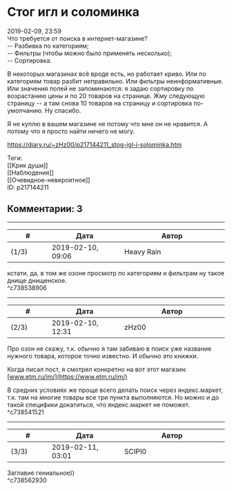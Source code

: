 Стог игл и соломинка
====================

  
2019-02-09, 23:59  
 Что требуется от поиска в интернет-магазине?   
 -- Разбивка по категориям;   
 -- Фильтры (чтобы можно было применять несколько);   
 -- Сортировка.   
   
 В некоторых магазинах всё вроде есть, но работает криво. Или по категориям товар разбит неправильно. Или фильтры неинформативные. Или значения полей не запоминаются: я задаю сортировку по возрастанию цены и по 20 товаров на странице. Жму следующую страницу -- а там снова 10 товаров на страницу и сортировка по-умолчанию. Ну спасибо.   
   
 Я не куплю в вашем магазине не потому что мне он не нравится. А потому что я просто найти ничего не могу.   
  
<https://diary.ru/~zHz00/p217144211_stog-igl-i-solominka.htm>  
  
Теги:  
[[Крик души]]  
[[Наблюдения]]  
[[Очевидное-невероятное]]  
ID: p217144211  


Комментарии: 3
--------------

  


---



|         #         |              Дата              |                     Автор                     |           ID           |
| --- | --- | --- | --- |
| (1/3) | 2019-02-10, 09:06 | Heavy Rain | c738538906 |

  
 кстати, да, в том же озоне просмотр по категориям и фильтрам ну такое днище днищенское.   
 ^c738538906

---



|         #         |              Дата              |                     Автор                     |           ID           |
| --- | --- | --- | --- |
| (2/3) | 2019-02-10, 12:31 | zHz00 | c738541521 |

  
 Про озон не скажу, т.к. обычно я там забиваю в поиск уже название нужного товара, которое точно известно. И обычно это книжки.   
   
 Когда писал пост, я смотрел конкретно на вот этот магазин:  [www.etm.ru/im/](https://www.etm.ru/im/)    
   
 В средних условиях же проще всего делать поиск через яндекс.маркет, т.к. там на многие товары все три пункта выполняются. Но можно и до такой специфики докатиться, что яндекс.маркет не поможет.   
 ^c738541521

---



|         #         |              Дата              |                     Автор                     |           ID           |
| --- | --- | --- | --- |
| (3/3) | 2019-02-11, 03:01 | SCIPI0 | c738562930 |

  
 Заглавие гениальное))   
 ^c738562930
